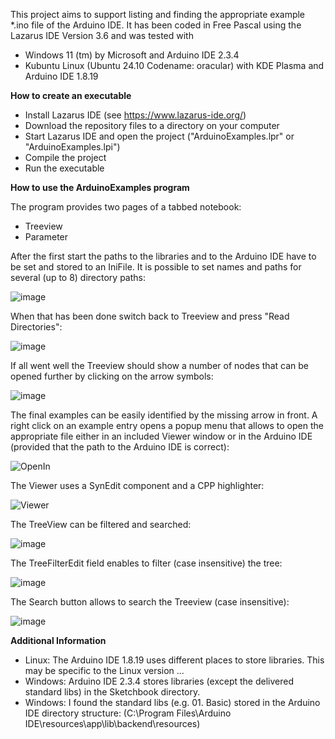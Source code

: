 This project aims to support listing and finding the appropriate example *.ino file of the Arduino IDE. It has been coded in Free Pascal using the Lazarus IDE Version 3.6 and was tested with

* Windows 11 (tm) by Microsoft and Arduino IDE 2.3.4
* Kubuntu Linux (Ubuntu 24.10 Codename: oracular) with KDE Plasma and Arduino IDE 1.8.19

**How to create an executable**
* Install Lazarus IDE (see https://www.lazarus-ide.org/)
* Download the repository files to a directory on your computer
* Start Lazarus IDE and open the project ("ArduinoExamples.lpr" or "ArduinoExamples.lpi")
* Compile the project
* Run the executable

**How to use the ArduinoExamples program**

The program provides two pages of a tabbed notebook:

* Treeview
* Parameter

After the first start the paths to the libraries and to the Arduino IDE have to be set and stored to an IniFile.
It is possible to set names and paths for several (up to 8) directory paths:

![image](https://github.com/user-attachments/assets/d12c7d40-64ab-48a6-a2e6-561f5dccff48)

When that has been done switch back to Treeview and press "Read Directories":

![image](https://github.com/user-attachments/assets/4b97769b-3f0d-42f9-91e0-35fd0bcb737a)

If all went well the Treeview should show a number of nodes that can be opened further by clicking on the arrow symbols:

![image](https://github.com/user-attachments/assets/45c0955f-1b39-48db-bbe5-9a368f450aaf)

The final examples can be easily identified by the missing arrow in front. A right click on an example entry opens a popup menu that allows to open the appropriate file either in an included Viewer window or in the Arduino IDE (provided that the path to the Arduino IDE is correct):

![OpenIn](https://github.com/user-attachments/assets/d95e661a-e776-43c1-8b2c-49841420f41a)

The Viewer uses a SynEdit component and a CPP highlighter:

![Viewer](https://github.com/user-attachments/assets/f93f558e-f279-4d73-b9b0-843ec2124732)

The TreeView can be filtered and searched:

![image](https://github.com/user-attachments/assets/1783c0f8-ff39-4dd5-8a31-ba4596875eea)

The TreeFilterEdit field enables to filter (case insensitive) the tree:

![image](https://github.com/user-attachments/assets/5072317f-1845-4a66-a7ee-0145cda4d999)

The Search button allows to search the Treeview (case insensitive):

![image](https://github.com/user-attachments/assets/b7d0f253-e8e5-4f7c-9aa1-61c5e825006e)

**Additional Information**
* Linux: The Arduino IDE 1.8.19 uses different places to store libraries. This may be specific to the Linux version  ...
* Windows: Arduino IDE 2.3.4 stores libraries (except the delivered standard libs) in the Sketchbook directory.
* Windows: I found the standard libs (e.g. 01. Basic) stored in the Arduino IDE directory structure:
  (C:\Program Files\Arduino IDE\resources\app\lib\backend\resources)


  
